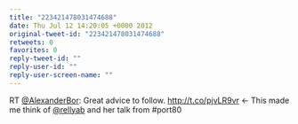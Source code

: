 ```yaml
---
title: "223421478031474688"
date: Thu Jul 12 14:20:05 +0000 2012
original-tweet-id: "223421478031474688"
retweets: 0
favorites: 0
reply-tweet-id: ""
reply-user-id: ""
reply-user-screen-name: ""
---
```

RT <a href="https://twitter.com/AlexanderBor">@AlexanderBor</a>: Great advice to follow. http://t.co/pjvLR9vr &lt;- This made me think of <a href="https://twitter.com/rellyab">@rellyab</a> and her talk from #port80
